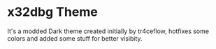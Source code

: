 # x32dbg Theme

It's a modded Dark theme created initially by tr4ceflow, hotfixes some colors and added some stuff for better visibity.

